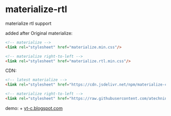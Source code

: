 # materialize-rtl
materialize rtl support

added after Original materialize:
```html
<!-- materialize -->
<link rel="stylesheet" href="materialize.min.css"/>

<!-- materialize right-to-left -->
<link rel="stylesheet" href="materialize.rtl.min.css"/>
```

CDN:
```html
<!-- latest materialize -->
<link rel="stylesheet" href="https://cdn.jsdelivr.net/npm/materialize-css@latest/dist/css/materialize.min.css"/>

<!-- materialize right-to-left -->
<link rel="stylesheet" href="https://raw.githubusercontent.com/atechninfo/materialize-rtl/master/materialize.rtl.min.css"/>
```
demo: + [yt-c.blogspot.com](https://yt-c.blogspot.com)

